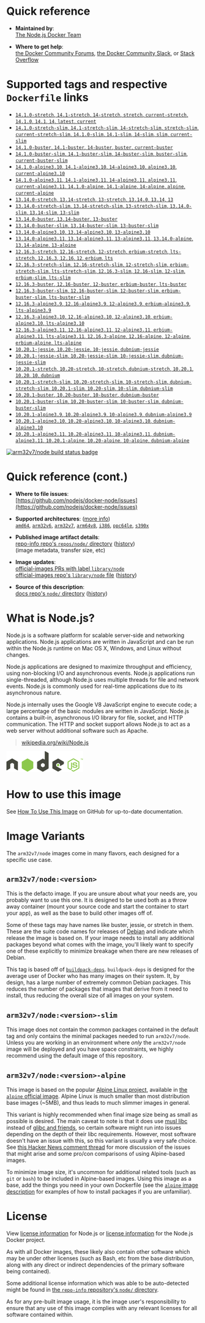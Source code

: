 <!--

********************************************************************************

WARNING:

    DO NOT EDIT "node/README.md"

    IT IS AUTO-GENERATED

    (from the other files in "node/" combined with a set of templates)

********************************************************************************

-->

# Quick reference

-	**Maintained by**:  
	[The Node.js Docker Team](https://github.com/nodejs/docker-node)

-	**Where to get help**:  
	[the Docker Community Forums](https://forums.docker.com/), [the Docker Community Slack](http://dockr.ly/slack), or [Stack Overflow](https://stackoverflow.com/search?tab=newest&q=docker)

# Supported tags and respective `Dockerfile` links

-	[`14.1.0-stretch`, `14.1-stretch`, `14-stretch`, `stretch`, `current-stretch`, `14.1.0`, `14.1`, `14`, `latest`, `current`](https://github.com/nodejs/docker-node/blob/38922cd36cc63f8b5f114c4c97b08eba3f559446/14/stretch/Dockerfile)
-	[`14.1.0-stretch-slim`, `14.1-stretch-slim`, `14-stretch-slim`, `stretch-slim`, `current-stretch-slim`, `14.1.0-slim`, `14.1-slim`, `14-slim`, `slim`, `current-slim`](https://github.com/nodejs/docker-node/blob/38922cd36cc63f8b5f114c4c97b08eba3f559446/14/stretch-slim/Dockerfile)
-	[`14.1.0-buster`, `14.1-buster`, `14-buster`, `buster`, `current-buster`](https://github.com/nodejs/docker-node/blob/38922cd36cc63f8b5f114c4c97b08eba3f559446/14/buster/Dockerfile)
-	[`14.1.0-buster-slim`, `14.1-buster-slim`, `14-buster-slim`, `buster-slim`, `current-buster-slim`](https://github.com/nodejs/docker-node/blob/38922cd36cc63f8b5f114c4c97b08eba3f559446/14/buster-slim/Dockerfile)
-	[`14.1.0-alpine3.10`, `14.1-alpine3.10`, `14-alpine3.10`, `alpine3.10`, `current-alpine3.10`](https://github.com/nodejs/docker-node/blob/38922cd36cc63f8b5f114c4c97b08eba3f559446/14/alpine3.10/Dockerfile)
-	[`14.1.0-alpine3.11`, `14.1-alpine3.11`, `14-alpine3.11`, `alpine3.11`, `current-alpine3.11`, `14.1.0-alpine`, `14.1-alpine`, `14-alpine`, `alpine`, `current-alpine`](https://github.com/nodejs/docker-node/blob/38922cd36cc63f8b5f114c4c97b08eba3f559446/14/alpine3.11/Dockerfile)
-	[`13.14.0-stretch`, `13.14-stretch`, `13-stretch`, `13.14.0`, `13.14`, `13`](https://github.com/nodejs/docker-node/blob/bf9fb2d1126062e27d0b763674064bb17da4718c/13/stretch/Dockerfile)
-	[`13.14.0-stretch-slim`, `13.14-stretch-slim`, `13-stretch-slim`, `13.14.0-slim`, `13.14-slim`, `13-slim`](https://github.com/nodejs/docker-node/blob/bf9fb2d1126062e27d0b763674064bb17da4718c/13/stretch-slim/Dockerfile)
-	[`13.14.0-buster`, `13.14-buster`, `13-buster`](https://github.com/nodejs/docker-node/blob/bf9fb2d1126062e27d0b763674064bb17da4718c/13/buster/Dockerfile)
-	[`13.14.0-buster-slim`, `13.14-buster-slim`, `13-buster-slim`](https://github.com/nodejs/docker-node/blob/bf9fb2d1126062e27d0b763674064bb17da4718c/13/buster-slim/Dockerfile)
-	[`13.14.0-alpine3.10`, `13.14-alpine3.10`, `13-alpine3.10`](https://github.com/nodejs/docker-node/blob/bf9fb2d1126062e27d0b763674064bb17da4718c/13/alpine3.10/Dockerfile)
-	[`13.14.0-alpine3.11`, `13.14-alpine3.11`, `13-alpine3.11`, `13.14.0-alpine`, `13.14-alpine`, `13-alpine`](https://github.com/nodejs/docker-node/blob/bf9fb2d1126062e27d0b763674064bb17da4718c/13/alpine3.11/Dockerfile)
-	[`12.16.3-stretch`, `12.16-stretch`, `12-stretch`, `erbium-stretch`, `lts-stretch`, `12.16.3`, `12.16`, `12`, `erbium`, `lts`](https://github.com/nodejs/docker-node/blob/10e2c2254c41237a266192070559734f12d8dae7/12/stretch/Dockerfile)
-	[`12.16.3-stretch-slim`, `12.16-stretch-slim`, `12-stretch-slim`, `erbium-stretch-slim`, `lts-stretch-slim`, `12.16.3-slim`, `12.16-slim`, `12-slim`, `erbium-slim`, `lts-slim`](https://github.com/nodejs/docker-node/blob/10e2c2254c41237a266192070559734f12d8dae7/12/stretch-slim/Dockerfile)
-	[`12.16.3-buster`, `12.16-buster`, `12-buster`, `erbium-buster`, `lts-buster`](https://github.com/nodejs/docker-node/blob/10e2c2254c41237a266192070559734f12d8dae7/12/buster/Dockerfile)
-	[`12.16.3-buster-slim`, `12.16-buster-slim`, `12-buster-slim`, `erbium-buster-slim`, `lts-buster-slim`](https://github.com/nodejs/docker-node/blob/10e2c2254c41237a266192070559734f12d8dae7/12/buster-slim/Dockerfile)
-	[`12.16.3-alpine3.9`, `12.16-alpine3.9`, `12-alpine3.9`, `erbium-alpine3.9`, `lts-alpine3.9`](https://github.com/nodejs/docker-node/blob/10e2c2254c41237a266192070559734f12d8dae7/12/alpine3.9/Dockerfile)
-	[`12.16.3-alpine3.10`, `12.16-alpine3.10`, `12-alpine3.10`, `erbium-alpine3.10`, `lts-alpine3.10`](https://github.com/nodejs/docker-node/blob/10e2c2254c41237a266192070559734f12d8dae7/12/alpine3.10/Dockerfile)
-	[`12.16.3-alpine3.11`, `12.16-alpine3.11`, `12-alpine3.11`, `erbium-alpine3.11`, `lts-alpine3.11`, `12.16.3-alpine`, `12.16-alpine`, `12-alpine`, `erbium-alpine`, `lts-alpine`](https://github.com/nodejs/docker-node/blob/10e2c2254c41237a266192070559734f12d8dae7/12/alpine3.11/Dockerfile)
-	[`10.20.1-jessie`, `10.20-jessie`, `10-jessie`, `dubnium-jessie`](https://github.com/nodejs/docker-node/blob/d071b895dd1b8da6c566f45b971825fe5b087b21/10/jessie/Dockerfile)
-	[`10.20.1-jessie-slim`, `10.20-jessie-slim`, `10-jessie-slim`, `dubnium-jessie-slim`](https://github.com/nodejs/docker-node/blob/d071b895dd1b8da6c566f45b971825fe5b087b21/10/jessie-slim/Dockerfile)
-	[`10.20.1-stretch`, `10.20-stretch`, `10-stretch`, `dubnium-stretch`, `10.20.1`, `10.20`, `10`, `dubnium`](https://github.com/nodejs/docker-node/blob/d071b895dd1b8da6c566f45b971825fe5b087b21/10/stretch/Dockerfile)
-	[`10.20.1-stretch-slim`, `10.20-stretch-slim`, `10-stretch-slim`, `dubnium-stretch-slim`, `10.20.1-slim`, `10.20-slim`, `10-slim`, `dubnium-slim`](https://github.com/nodejs/docker-node/blob/d071b895dd1b8da6c566f45b971825fe5b087b21/10/stretch-slim/Dockerfile)
-	[`10.20.1-buster`, `10.20-buster`, `10-buster`, `dubnium-buster`](https://github.com/nodejs/docker-node/blob/d071b895dd1b8da6c566f45b971825fe5b087b21/10/buster/Dockerfile)
-	[`10.20.1-buster-slim`, `10.20-buster-slim`, `10-buster-slim`, `dubnium-buster-slim`](https://github.com/nodejs/docker-node/blob/d071b895dd1b8da6c566f45b971825fe5b087b21/10/buster-slim/Dockerfile)
-	[`10.20.1-alpine3.9`, `10.20-alpine3.9`, `10-alpine3.9`, `dubnium-alpine3.9`](https://github.com/nodejs/docker-node/blob/d071b895dd1b8da6c566f45b971825fe5b087b21/10/alpine3.9/Dockerfile)
-	[`10.20.1-alpine3.10`, `10.20-alpine3.10`, `10-alpine3.10`, `dubnium-alpine3.10`](https://github.com/nodejs/docker-node/blob/d071b895dd1b8da6c566f45b971825fe5b087b21/10/alpine3.10/Dockerfile)
-	[`10.20.1-alpine3.11`, `10.20-alpine3.11`, `10-alpine3.11`, `dubnium-alpine3.11`, `10.20.1-alpine`, `10.20-alpine`, `10-alpine`, `dubnium-alpine`](https://github.com/nodejs/docker-node/blob/d071b895dd1b8da6c566f45b971825fe5b087b21/10/alpine3.11/Dockerfile)

[![arm32v7/node build status badge](https://img.shields.io/jenkins/s/https/doi-janky.infosiftr.net/job/multiarch/job/arm32v7/job/node.svg?label=arm32v7/node%20%20build%20job)](https://doi-janky.infosiftr.net/job/multiarch/job/arm32v7/job/node/)

# Quick reference (cont.)

-	**Where to file issues**:  
	[https://github.com/nodejs/docker-node/issues](https://github.com/nodejs/docker-node/issues)

-	**Supported architectures**: ([more info](https://github.com/docker-library/official-images#architectures-other-than-amd64))  
	[`amd64`](https://hub.docker.com/r/amd64/node/), [`arm32v6`](https://hub.docker.com/r/arm32v6/node/), [`arm32v7`](https://hub.docker.com/r/arm32v7/node/), [`arm64v8`](https://hub.docker.com/r/arm64v8/node/), [`i386`](https://hub.docker.com/r/i386/node/), [`ppc64le`](https://hub.docker.com/r/ppc64le/node/), [`s390x`](https://hub.docker.com/r/s390x/node/)

-	**Published image artifact details**:  
	[repo-info repo's `repos/node/` directory](https://github.com/docker-library/repo-info/blob/master/repos/node) ([history](https://github.com/docker-library/repo-info/commits/master/repos/node))  
	(image metadata, transfer size, etc)

-	**Image updates**:  
	[official-images PRs with label `library/node`](https://github.com/docker-library/official-images/pulls?q=label%3Alibrary%2Fnode)  
	[official-images repo's `library/node` file](https://github.com/docker-library/official-images/blob/master/library/node) ([history](https://github.com/docker-library/official-images/commits/master/library/node))

-	**Source of this description**:  
	[docs repo's `node/` directory](https://github.com/docker-library/docs/tree/master/node) ([history](https://github.com/docker-library/docs/commits/master/node))

# What is Node.js?

Node.js is a software platform for scalable server-side and networking applications. Node.js applications are written in JavaScript and can be run within the Node.js runtime on Mac OS X, Windows, and Linux without changes.

Node.js applications are designed to maximize throughput and efficiency, using non-blocking I/O and asynchronous events. Node.js applications run single-threaded, although Node.js uses multiple threads for file and network events. Node.js is commonly used for real-time applications due to its asynchronous nature.

Node.js internally uses the Google V8 JavaScript engine to execute code; a large percentage of the basic modules are written in JavaScript. Node.js contains a built-in, asynchronous I/O library for file, socket, and HTTP communication. The HTTP and socket support allows Node.js to act as a web server without additional software such as Apache.

> [wikipedia.org/wiki/Node.js](https://en.wikipedia.org/wiki/Node.js)

![logo](https://raw.githubusercontent.com/docker-library/docs/01c12653951b2fe592c1f93a13b4e289ada0e3a1/node/logo.png)

# How to use this image

See [How To Use This Image](https://github.com/nodejs/docker-node/blob/master/README.md#how-to-use-this-image) on GitHub for up-to-date documentation.

# Image Variants

The `arm32v7/node` images come in many flavors, each designed for a specific use case.

## `arm32v7/node:<version>`

This is the defacto image. If you are unsure about what your needs are, you probably want to use this one. It is designed to be used both as a throw away container (mount your source code and start the container to start your app), as well as the base to build other images off of.

Some of these tags may have names like buster, jessie, or stretch in them. These are the suite code names for releases of [Debian](https://wiki.debian.org/DebianReleases) and indicate which release the image is based on. If your image needs to install any additional packages beyond what comes with the image, you'll likely want to specify one of these explicitly to minimize breakage when there are new releases of Debian.

This tag is based off of [`buildpack-deps`](https://hub.docker.com/_/buildpack-deps/). `buildpack-deps` is designed for the average user of Docker who has many images on their system. It, by design, has a large number of extremely common Debian packages. This reduces the number of packages that images that derive from it need to install, thus reducing the overall size of all images on your system.

## `arm32v7/node:<version>-slim`

This image does not contain the common packages contained in the default tag and only contains the minimal packages needed to run `arm32v7/node`. Unless you are working in an environment where *only* the `arm32v7/node` image will be deployed and you have space constraints, we highly recommend using the default image of this repository.

## `arm32v7/node:<version>-alpine`

This image is based on the popular [Alpine Linux project](http://alpinelinux.org), available in [the `alpine` official image](https://hub.docker.com/_/alpine). Alpine Linux is much smaller than most distribution base images (~5MB), and thus leads to much slimmer images in general.

This variant is highly recommended when final image size being as small as possible is desired. The main caveat to note is that it does use [musl libc](http://www.musl-libc.org) instead of [glibc and friends](http://www.etalabs.net/compare_libcs.html), so certain software might run into issues depending on the depth of their libc requirements. However, most software doesn't have an issue with this, so this variant is usually a very safe choice. See [this Hacker News comment thread](https://news.ycombinator.com/item?id=10782897) for more discussion of the issues that might arise and some pro/con comparisons of using Alpine-based images.

To minimize image size, it's uncommon for additional related tools (such as `git` or `bash`) to be included in Alpine-based images. Using this image as a base, add the things you need in your own Dockerfile (see the [`alpine` image description](https://hub.docker.com/_/alpine/) for examples of how to install packages if you are unfamiliar).

# License

View [license information](https://github.com/nodejs/node/blob/master/LICENSE) for Node.js or [license information](https://github.com/nodejs/docker-node/blob/master/LICENSE) for the Node.js Docker project.

As with all Docker images, these likely also contain other software which may be under other licenses (such as Bash, etc from the base distribution, along with any direct or indirect dependencies of the primary software being contained).

Some additional license information which was able to be auto-detected might be found in [the `repo-info` repository's `node/` directory](https://github.com/docker-library/repo-info/tree/master/repos/node).

As for any pre-built image usage, it is the image user's responsibility to ensure that any use of this image complies with any relevant licenses for all software contained within.
